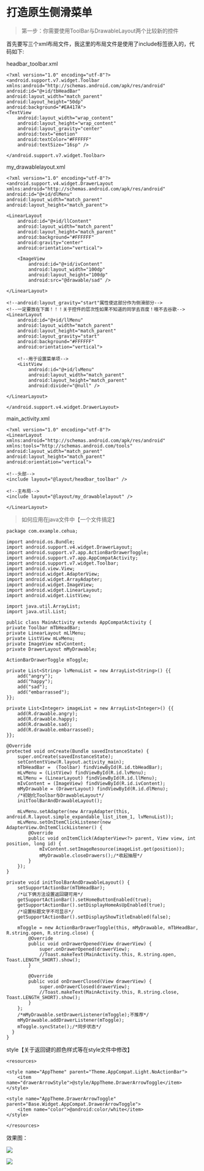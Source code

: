 
# 打造原生侧滑菜单

> 第一步：你需要使用ToolBar与DrawableLayout两个比较新的控件

首先要写三个xml布局文件，我这里的布局文件是使用了include标签嵌入的，代码如下:

headbar_toolbar.xml

	<?xml version="1.0" encoding="utf-8"?>
	<android.support.v7.widget.Toolbar
    xmlns:android="http://schemas.android.com/apk/res/android"
    android:id="@+id/tbHeadBar"
    android:layout_width="match_parent"
    android:layout_height="50dp"
    android:background="#EA417A">
    <TextView
        android:layout_width="wrap_content"
        android:layout_height="wrap_content"
        android:layout_gravity="center"
        android:text="emotion"
        android:textColor="#FFFFFF"
        android:textSize="16sp" />

	</android.support.v7.widget.Toolbar>

my_drawablelayout.xml

	<?xml version="1.0" encoding="utf-8"?>
	<android.support.v4.widget.DrawerLayout
    xmlns:android="http://schemas.android.com/apk/res/android"
    android:id="@+id/dlMenu"
    android:layout_width="match_parent"
    android:layout_height="match_parent">

    <LinearLayout
        android:id="@+id/llContent"
        android:layout_width="match_parent"
        android:layout_height="match_parent"
        android:background="#FFFFFF"
        android:gravity="center"
        android:orientation="vertical">

        <ImageView
            android:id="@+id/ivContent"
            android:layout_width="100dp"
            android:layout_height="100dp"
            android:src="@drawable/sad" />

    </LinearLayout>

    <!--android:layout_gravity="start"属性使这部分作为侧滑部分-->
    <!--一定要放在下面！！！关于控件的层次性如果不知道的同学去百度！哦不去谷歌-->
    <LinearLayout
        android:id="@+id/llMenu"
        android:layout_width="match_parent"
        android:layout_height="match_parent"
        android:layout_gravity="start"
        android:background="#FFFFFF"
        android:orientation="vertical">

        <!--用于设置菜单项-->
        <ListView
            android:id="@+id/lvMenu"
            android:layout_width="match_parent"
            android:layout_height="match_parent"
            android:divider="@null" />

    </LinearLayout>

	</android.support.v4.widget.DrawerLayout>

main_activity.xml

	<?xml version="1.0" encoding="utf-8"?>
	<LinearLayout xmlns:android="http://schemas.android.com/apk/res/android"
    xmlns:tools="http://schemas.android.com/tools"
    android:layout_width="match_parent"
    android:layout_height="match_parent"
    android:orientation="vertical">

    <!--头部-->
    <include layout="@layout/headbar_toolbar" />

    <!--主布局-->
    <include layout="@layout/my_drawablelayout" />

	</LinearLayout>
	
> 如何应用在java文件中【一个文件搞定】

	package com.example.cehua;

	import android.os.Bundle;
	import android.support.v4.widget.DrawerLayout;
	import android.support.v7.app.ActionBarDrawerToggle;
	import android.support.v7.app.AppCompatActivity;
	import android.support.v7.widget.Toolbar;
	import android.view.View;
	import android.widget.AdapterView;
	import android.widget.ArrayAdapter;
	import android.widget.ImageView;
	import android.widget.LinearLayout;
	import android.widget.ListView;
	
	import java.util.ArrayList;
	import java.util.List;
	
	public class MainActivity extends AppCompatActivity {
    private Toolbar mTbHeadBar;
    private LinearLayout mLlMenu;
    private ListView mLvMenu;
    private ImageView mIvContent;
    private DrawerLayout mMyDrawable;

    ActionBarDrawerToggle mToggle;

    private List<String> lvMenuList = new ArrayList<String>() {{
        add("angry");
        add("happy");
        add("sad");
        add("embarrassed");
    }};

    private List<Integer> imageList = new ArrayList<Integer>() {{
        add(R.drawable.angry);
        add(R.drawable.happy);
        add(R.drawable.sad);
        add(R.drawable.embarrassed);
    }};

    @Override
    protected void onCreate(Bundle savedInstanceState) {
        super.onCreate(savedInstanceState);
        setContentView(R.layout.activity_main);
        mTbHeadBar =  (Toolbar) findViewById(R.id.tbHeadBar);
        mLvMenu = (ListView) findViewById(R.id.lvMenu);
        mLlMenu = (LinearLayout) findViewById(R.id.llMenu);
        mIvContent = (ImageView) findViewById(R.id.ivContent);
        mMyDrawable = (DrawerLayout) findViewById(R.id.dlMenu);
        /*初始化Toolbar与DrawableLayout*/
        initToolBarAndDrawableLayout();

        mLvMenu.setAdapter(new ArrayAdapter(this, android.R.layout.simple_expandable_list_item_1, lvMenuList));
        mLvMenu.setOnItemClickListener(new AdapterView.OnItemClickListener() {
            @Override
            public void onItemClick(AdapterView<?> parent, View view, int position, long id) {
                mIvContent.setImageResource(imageList.get(position));
                mMyDrawable.closeDrawers();/*收起抽屉*/
            }
        });
    }

    private void initToolBarAndDrawableLayout() {
        setSupportActionBar(mTbHeadBar);
        /*以下俩方法设置返回键可用*/
        getSupportActionBar().setHomeButtonEnabled(true);
        getSupportActionBar().setDisplayHomeAsUpEnabled(true);
        /*设置标题文字不可显示*/
        getSupportActionBar().setDisplayShowTitleEnabled(false);

        mToggle = new ActionBarDrawerToggle(this, mMyDrawable, mTbHeadBar, R.string.open, R.string.close) {
            @Override
            public void onDrawerOpened(View drawerView) {
                super.onDrawerOpened(drawerView);
                //Toast.makeText(MainActivity.this, R.string.open, Toast.LENGTH_SHORT).show();
            }

            @Override
            public void onDrawerClosed(View drawerView) {
                super.onDrawerClosed(drawerView);
                //Toast.makeText(MainActivity.this, R.string.close, Toast.LENGTH_SHORT).show();
            }
        };
        /*mMyDrawable.setDrawerListener(mToggle);不推荐*/
        mMyDrawable.addDrawerListener(mToggle);
        mToggle.syncState();/*同步状态*/
  	  }
	}

style【关于返回键的颜色样式等在style文件中修改】

	<resources>

    <style name="AppTheme" parent="Theme.AppCompat.Light.NoActionBar">
        <item name="drawerArrowStyle">@style/AppTheme.DrawerArrowToggle</item>
    </style>

    <style name="AppTheme.DrawerArrowToggle" parent="Base.Widget.AppCompat.DrawerArrowToggle">
        <item name="color">@android:color/white</item>
    </style>

	</resources>

效果图：

![](http://i.imgur.com/2QNGRSR.png)

![](http://i.imgur.com/cw2nA5c.png)